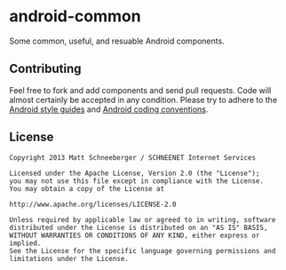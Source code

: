 android-common
==============

Some common, useful, and resuable Android components.

Contributing
------------

Feel free to fork and add components and send pull requests. Code will almost certainly be accepted in any condition. Please try to adhere to the [Android style guides](http://developer.android.com/design/index.html) and [Android coding conventions](http://source.android.com/source/code-style.html).

License
-------

    Copyright 2013 Matt Schneeberger / SCHNEENET Internet Services

    Licensed under the Apache License, Version 2.0 (the "License");
    you may not use this file except in compliance with the License.
    You may obtain a copy of the License at

    http://www.apache.org/licenses/LICENSE-2.0
    
    Unless required by applicable law or agreed to in writing, software
    distributed under the License is distributed on an "AS IS" BASIS,
    WITHOUT WARRANTIES OR CONDITIONS OF ANY KIND, either express or implied.
    See the License for the specific language governing permissions and
    limitations under the License.